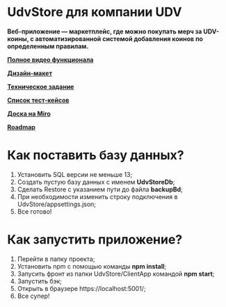 # UdvStore для компании UDV
**Веб-приложение — маркетплейс, где  можно покупать мерч за UDV-коины, с автоматизированной системой добавления коинов по определенным правилам.**

**[Полное видео функционала](https://drive.google.com/file/d/16446LgJFto7D9WAYFqetIUwFZ_nXZiuy/view?usp=sharing)**

**[Дизайн-макет](https://www.figma.com/file/Uaty3LYtqSJqmfFDxhjjSk/Проект-UDV?node-id=0%3A1)**

**[Техническое задание](https://docs.google.com/document/d/1SrcDLMaVTt2D3LaWNtZbt4QVN5h1PyC0spefOCvQOps/edit)**

**[Список тест-кейсов](https://docs.google.com/document/d/1V5i62kQ_drBupkwx25-KgQS6UsVCjDjl0-5DYoaFscw/edit)**

**[Доска на Miro](https://miro.com/app/board/uXjVOHz2oq8=/)**

**[Roadmap](https://miro.com/app/board/uXjVO_dBgZU=/?invite_link_id=40036279026)**

# Как поставить базу данных?
<ol>
  <li>Установить SQL версии не меньше 13;</li>
  <li>Создать пустую базу данных с именем <b>UdvStoreDb</b>;</li>
  <li>Сделать Restore с указанием пути до файла <b>backupBd</b>;</li>
  <li>При необходимости изменить строку подключения в UdvStore/appsettings.json;</li>
  <li>Все готово!</li>
</ol>

# Как запустить приложение?
<ol>
  <li>Перейти в папку проекта;</li>
  <li>Установить npm с помощью команды <strong>npm install</strong>;</li>
  <li>Запусить фронт из папки UdvStore/ClientApp командой <strong>npm start</strong>;</li>
  <li>Запустить бэк;</li>
  <li>Открыть в браузере https://localhost:5001/;</li>
  <li>Все супер!</li>
</ol>
